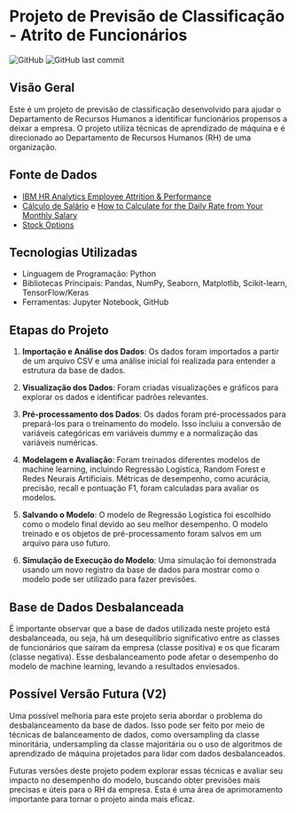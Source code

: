 # Projeto de Previsão de Classificação - Atrito de Funcionários

![GitHub](https://img.shields.io/github/license/muriloWeber/Portfolio_Data_Science)
![GitHub last commit](https://img.shields.io/github/last-commit/muriloWeber/Portfolio_Data_Science)

## Visão Geral

Este é um projeto de previsão de classificação desenvolvido para ajudar o Departamento de Recursos Humanos a identificar funcionários propensos a deixar a empresa. O projeto utiliza técnicas de aprendizado de máquina e é direcionado ao Departamento de Recursos Humanos (RH) de uma organização.

## Fonte de Dados

- [IBM HR Analytics Employee Attrition & Performance](https://www.kaggle.com/pavansubhasht/ibm-hr-analytics-attrition-dataset)
- [Cálculo de Salário](https://www.mom.gov.sg/employment-practices/salary/monthly-and-daily-salary) e [How to Calculate for the Daily Rate from Your Monthly Salary](https://sprout.zendesk.com/hc/en-us/articles/360030922133-How-to-Calculate-for-the-Daily-Rate-from-Your-Monthly-Salary-)
- [Stock Options](https://www.moneyunder30.com/employee-stock-options#:~:text=Typically%20they%20are%20granted%20to,a%20specific%20period%20of%20time.)

## Tecnologias Utilizadas

- Linguagem de Programação: Python
- Bibliotecas Principais: Pandas, NumPy, Seaborn, Matplotlib, Scikit-learn, TensorFlow/Keras
- Ferramentas: Jupyter Notebook, GitHub

## Etapas do Projeto

1. **Importação e Análise dos Dados**: Os dados foram importados a partir de um arquivo CSV e uma análise inicial foi realizada para entender a estrutura da base de dados.

2. **Visualização dos Dados**: Foram criadas visualizações e gráficos para explorar os dados e identificar padrões relevantes.

3. **Pré-processamento dos Dados**: Os dados foram pré-processados para prepará-los para o treinamento do modelo. Isso incluiu a conversão de variáveis categóricas em variáveis dummy e a normalização das variáveis numéricas.

4. **Modelagem e Avaliação**: Foram treinados diferentes modelos de machine learning, incluindo Regressão Logística, Random Forest e Redes Neurais Artificiais. Métricas de desempenho, como acurácia, precisão, recall e pontuação F1, foram calculadas para avaliar os modelos.

5. **Salvando o Modelo**: O modelo de Regressão Logística foi escolhido como o modelo final devido ao seu melhor desempenho. O modelo treinado e os objetos de pré-processamento foram salvos em um arquivo para uso futuro.

6. **Simulação de Execução do Modelo**: Uma simulação foi demonstrada usando um novo registro da base de dados para mostrar como o modelo pode ser utilizado para fazer previsões.

## Base de Dados Desbalanceada

É importante observar que a base de dados utilizada neste projeto está desbalanceada, ou seja, há um desequilíbrio significativo entre as classes de funcionários que saíram da empresa (classe positiva) e os que ficaram (classe negativa). Esse desbalanceamento pode afetar o desempenho do modelo de machine learning, levando a resultados enviesados.

## Possível Versão Futura (V2)

Uma possível melhoria para este projeto seria abordar o problema do desbalanceamento da base de dados. Isso pode ser feito por meio de técnicas de balanceamento de dados, como oversampling da classe minoritária, undersampling da classe majoritária ou o uso de algoritmos de aprendizado de máquina projetados para lidar com dados desbalanceados.

Futuras versões deste projeto podem explorar essas técnicas e avaliar seu impacto no desempenho do modelo, buscando obter previsões mais precisas e úteis para o RH da empresa. Esta é uma área de aprimoramento importante para tornar o projeto ainda mais eficaz.
